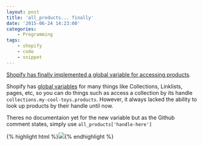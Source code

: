 ```yaml
---
layout: post
title: 'all_products... finally'
date: '2015-06-24 14:23:00'
categories:
    - Programming
tags:
    - shopify
    - code
    - snippet
---
```

[Shopify has finally implemented a global variable for accessing products](https://github.com/Shopify/liquid/issues/438#issuecomment-108981467).

Shopify has [global variables](https://docs.shopify.com/themes/liquid-documentation/objects) for many things like Collections, Linklists, pages, etc, so you can do things such as access a collection by its handle `collections.my-cool-toys.products`. However, it always lacked the ability to look up products by their handle until now.

Theres no documentaion yet for the new variable but as the Github comment states, simply use `all_products['handle-here']`

{% highlight html %}<img src="{% raw %}{{ all_products['mario-party-game'].featured_image.src | img_url: 'medium' }}{% endraw %}">{% endhighlight %}